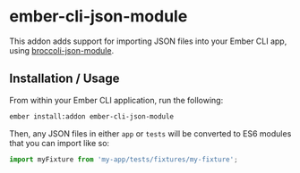 # ember-cli-json-module

This addon adds support for importing JSON files into your Ember CLI app, using
[broccoli-json-module](https://github.com/ghempton/broccoli-json-module).

## Installation / Usage

From within your Ember CLI application, run the following:

```sh
ember install:addon ember-cli-json-module
```

Then, any JSON files in either `app` or `tests` will be converted to ES6
modules that you can import like so:

```js
import myFixture from 'my-app/tests/fixtures/my-fixture';
```
